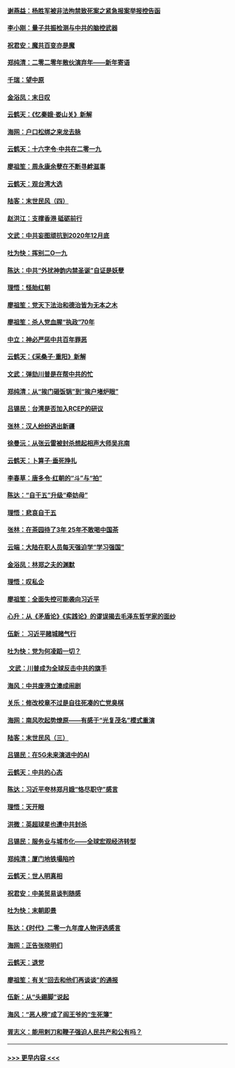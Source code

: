 #### [谢燕益：杨胜军被非法拘禁致死案之紧急报案举报控告函](../pages/nsc993/n11756134.md?t=12312355) 
#### [李小刚：量子共振检测与中共的脑控武器](../pages/nsc993/n11754518.md?t=12312355) 
#### [祝君安：魔共百变亦是魔](../pages/nsc993/n11754469.md?t=12312355) 
#### [郑纯清：二零二零年散伙演弃年——新年寄语](../pages/nsc993/n11754195.md?t=12312355) 
#### [千瑞：望中原](../pages/nsc993/n11754159.md?t=12312355) 
#### [金浴凤：末日叹](../pages/nsc993/n11752359.md?t=12312355) 
#### [云鹤天：《忆秦娥‧娄山关》新解](../pages/nsc993/n11752348.md?t=12312355) 
#### [海网：户口松绑之来龙去脉](../pages/nsc993/n11752328.md?t=12312355) 
#### [云鹤天：十六字令‧中共在二零一九](../pages/nsc993/n11752305.md?t=12312355) 
#### [廖祖笙：周永康余孽在不断寻衅滋事](../pages/nsc993/n11751013.md?t=12312355) 
#### [云鹤天：观台湾大选](../pages/nsc993/n11751007.md?t=12312355) 
#### [陆客：末世民风（四）](../pages/nsc993/n11749203.md?t=12312355) 
#### [赵洪江：支撑香港 砥砺前行](../pages/nsc993/n11748482.md?t=12312355) 
#### [文武：中共妄图顽抗到2020年12月底](../pages/nsc993/n11748446.md?t=12312355) 
#### [吐为快：挥别二O一九](../pages/nsc993/n11748411.md?t=12312355) 
#### [陈达：中共“外扰神韵内禁圣诞”自证是妖孽](../pages/nsc993/n11748226.md?t=12312355) 
#### [理悟：怪胎红朝](../pages/nsc993/n11748206.md?t=12312355) 
#### [廖祖笙：党天下法治和德治皆为无本之木](../pages/nsc993/n11748135.md?t=12312355) 
#### [廖祖笙：杀人党血腥“执政”70年](../pages/nsc993/n11745144.md?t=12312355) 
#### [中立：神必严惩中共百年罪恶](../pages/nsc993/n11744970.md?t=12312355) 
#### [云鹤天：《采桑子‧重阳》新解](../pages/nsc993/n11744948.md?t=12312355) 
#### [文武：弹劾川普是在帮中共的忙](../pages/nsc993/n11744758.md?t=12312355) 
#### [郑纯清：从“挨门砸饭锅”到“挨户堵炉眼”](../pages/nsc993/n11744745.md?t=12312355) 
#### [吕锡民：台湾是否加入RCEP的研议](../pages/nsc993/n11744701.md?t=12312355) 
#### [张林：汉人纷纷逃出新疆](../pages/nsc993/n11743530.md?t=12312355) 
#### [徐曼沅：从张云雷被封杀想起相声大师吴兆南](../pages/nsc993/n11741816.md?t=12312355) 
#### [云鹤天：卜算子‧垂死挣扎](../pages/nsc993/n11739956.md?t=12312355) 
#### [李春草：唐多令‧红朝的“斗”与“拍”](../pages/nsc993/n11739830.md?t=12312355) 
#### [陈达：“自干五”升级“牵妨母”](../pages/nsc993/n11739724.md?t=12312355) 
#### [理悟：悲哀自干五](../pages/nsc993/n11739547.md?t=12312355) 
#### [张林：在茶园待了3年 25年不敢喝中国茶](../pages/nsc993/n11739240.md?t=12312355) 
#### [云端：大陆在职人员每天强迫学“学习强国”](../pages/nsc993/n11738735.md?t=12312355) 
#### [金浴凤：林郑之夫的渊默](../pages/nsc993/n11737735.md?t=12312355) 
#### [理悟：叹私企](../pages/nsc993/n11737715.md?t=12312355) 
#### [廖祖笙：全面失控可能袭向习近平](../pages/nsc993/n11737704.md?t=12312355) 
#### [心升：从《矛盾论》《实践论》的谬误揭去毛泽东哲学家的面纱](../pages/nsc993/n11736962.md?t=12312355) 
#### [伍新： 习近平赌城赌气行](../pages/nsc993/n11736929.md?t=12312355) 
#### [吐为快：党为何凌蹈一切？](../pages/nsc993/n11736915.md?t=12312355) 
#### [ 文武：川普成为全球反击中共的旗手](../pages/nsc993/n11736882.md?t=12312355) 
#### [海风：中共废港立澳成闹剧](../pages/nsc993/n11735857.md?t=12312355) 
#### [关乐：修改校章不过是自往死凑的亡党臭棋](../pages/nsc993/n11735097.md?t=12312355) 
#### [海网：南风吹起势燎原——有感于“光复茂名”模式重演](../pages/nsc993/n11732308.md?t=12312355) 
#### [陆客：末世民风（三）](../pages/nsc993/n11732211.md?t=12312355) 
#### [吕锡民：在5G未来演进中的AI](../pages/nsc993/n11730010.md?t=12312355) 
#### [云鹤天：中共的心态](../pages/nsc993/n11729906.md?t=12312355) 
#### [陈达：习近平夸林郑月娥“恪尽职守”感言](../pages/nsc993/n11729881.md?t=12312355) 
#### [理悟：天开眼](../pages/nsc993/n11729699.md?t=12312355) 
#### [洪微：英超球星也遭中共封杀](../pages/nsc993/n11727243.md?t=12312355) 
#### [吕锡民：服务业与城市化——全球宏观经济转型](../pages/nsc993/n11725845.md?t=12312355) 
#### [郑纯清：厦门地铁塌陷吟](../pages/nsc993/n11725813.md?t=12312355) 
#### [云鹤天：世人明真相](../pages/nsc993/n11725621.md?t=12312355) 
#### [祝君安：中美贸易谈判随感](../pages/nsc993/n11725609.md?t=12312355) 
#### [吐为快：末朝即景](../pages/nsc993/n11723365.md?t=12312355) 
#### [陈达：《时代》二零一九年度人物评选感言](../pages/nsc993/n11723337.md?t=12312355) 
#### [海网：正告张晓明们](../pages/nsc993/n11723228.md?t=12312355) 
#### [云鹤天：退党](../pages/nsc993/n11723056.md?t=12312355) 
#### [廖祖笙：有关“回去和他们再谈谈”的通报](../pages/nsc993/n11722442.md?t=12312355) 
#### [伍新：从“头踢脚”说起](../pages/nsc993/n11722429.md?t=12312355) 
#### [海风：“恶人榜”成了阎王爷的“生死簿”](../pages/nsc993/n11722272.md?t=12312355) 
#### [胥志义：能用剌刀和鞭子强迫人民共产和公有吗？](../pages/nsc993/n11720569.md?t=12312355) 

----
#### [ >>> 更早内容 <<< ](../indexes/nsc993-earlier.md)
